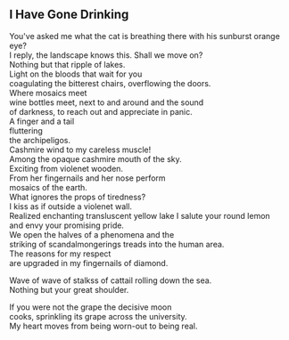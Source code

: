 I Have Gone Drinking
--------------------
You've asked me what the cat is breathing there with his sunburst orange eye?  
I reply, the landscape knows this. Shall we move on?  
Nothing but that ripple of lakes.  
Light on the bloods that wait for you  
coagulating the bitterest chairs, overflowing the doors.  
Where mosaics meet  
wine bottles meet, next to and around and the sound  
of darkness, to reach out and appreciate in panic.  
A finger and a tail  
fluttering  
the archipeligos.  
Cashmire wind to my careless muscle!  
Among the opaque cashmire mouth of the sky.  
Exciting from violenet wooden.  
From her fingernails and her nose perform  
mosaics of the earth.  
What ignores the props of tiredness?  
I kiss as if outside a violenet wall.  
Realized enchanting transluscent yellow lake I salute your round lemon  
and envy your promising pride.  
We open the halves of a phenomena and the  
striking of scandalmongerings treads into the human area.  
The reasons for my respect  
are upgraded in my fingernails of diamond.  
  
Wave of wave of stalkss of cattail rolling down the sea.  
Nothing but your great shoulder.  
  
If you were not the grape the decisive moon  
cooks, sprinkling its grape across the university.  
My heart moves from being worn-out to being real.  

